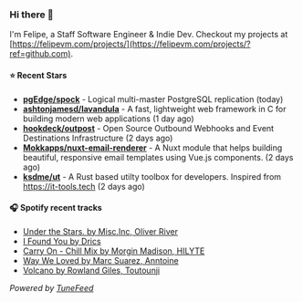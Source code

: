 ### Hi there 👋

I'm Felipe, a Staff Software Engineer & Indie Dev. Checkout my projects at [https://felipevm.com/projects/](https://felipevm.com/projects/?ref=github.com).

#### ⭐ Recent Stars
- **[pgEdge/spock](https://github.com/pgEdge/spock)** - Logical multi-master PostgreSQL replication (today)
- **[ashtonjamesd/lavandula](https://github.com/ashtonjamesd/lavandula)** - A fast, lightweight web framework in C for building modern web applications (1 day ago)
- **[hookdeck/outpost](https://github.com/hookdeck/outpost)** - Open Source Outbound Webhooks and Event Destinations Infrastructure (2 days ago)
- **[Mokkapps/nuxt-email-renderer](https://github.com/Mokkapps/nuxt-email-renderer)** - A Nuxt module that helps building beautiful, responsive email templates using Vue.js components. (2 days ago)
- **[ksdme/ut](https://github.com/ksdme/ut)** - A Rust based utilty toolbox for developers. Inspired from https://it-tools.tech (2 days ago)

#### 🎧 Spotify recent tracks
- [Under the Stars. by Misc.Inc, Oliver River](https://open.spotify.com/track/2XacDb9ppJtdsl29hEl5vZ)
- [I Found You by Drics](https://open.spotify.com/track/2VeXxa23aRQvGoCUMNEoRS)
- [Carry On - Chill Mix by Morgin Madison, HILYTE](https://open.spotify.com/track/7KgZBfomiq7wXgogmhKKiH)
- [Way We Loved by Marc Suarez, Anntoine](https://open.spotify.com/track/2ApYWfvaeQD2QfKLANkCfl)
- [Volcano by Rowland Giles, Toutounji](https://open.spotify.com/track/5IDgICEO4v6iZ1i0XCpY53)

_Powered by [TuneFeed](https://tunefeed.app?ref=github.com)_
